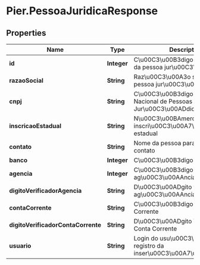 # Pier.PessoaJuridicaResponse

## Properties
Name | Type | Description | Notes
------------ | ------------- | ------------- | -------------
**id** | **Integer** | C\u00C3\u00B3digo identificador da pessoa jur\u00C3\u00ADdica | [optional] 
**razaoSocial** | **String** | Raz\u00C3\u00A3o social da pessoa jur\u00C3\u00ADdica | [optional] 
**cnpj** | **String** | C\u00C3\u00B3digo do Cadastro Nacional de Pessoas Jur\u00C3\u00ADdicas | [optional] 
**inscricaoEstadual** | **String** | N\u00C3\u00BAmero da inscri\u00C3\u00A7\u00C3\u00A3o estadual | [optional] 
**contato** | **String** | Nome da pessoa para entrar em contato | [optional] 
**banco** | **Integer** | C\u00C3\u00B3digo do banco | [optional] 
**agencia** | **Integer** | C\u00C3\u00B3digo da ag\u00C3\u00AAncia | [optional] 
**digitoVerificadorAgencia** | **String** | D\u00C3\u00ADgito verificador da ag\u00C3\u00AAncia | [optional] 
**contaCorrente** | **String** | C\u00C3\u00B3digo da Conta Corrente | [optional] 
**digitoVerificadorContaCorrente** | **String** | D\u00C3\u00ADgito Verificador da Conta Corrente | [optional] 
**usuario** | **String** | Login do usu\u00C3\u00A1rio para registro da inser\u00C3\u00A7\u00C3\u00A3o | [optional] 


